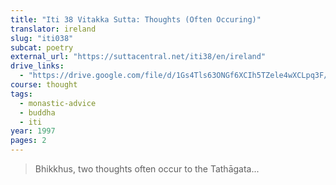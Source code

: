 ```yaml
---
title: "Iti 38 Vitakka Sutta: Thoughts (Often Occuring)"
translator: ireland
slug: "iti038"
subcat: poetry
external_url: "https://suttacentral.net/iti38/en/ireland"
drive_links:
  - "https://drive.google.com/file/d/1Gs4Tls63ONGf6XCIh5TZele4wXCLpq3F/view?usp=drivesdk"
course: thought
tags:
  - monastic-advice
  - buddha
  - iti
year: 1997
pages: 2
---
```


> Bhikkhus, two thoughts often occur to the Tathāgata...
